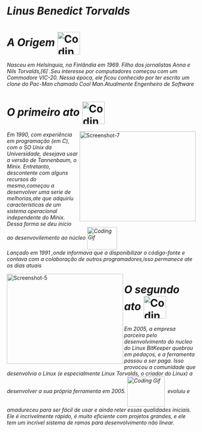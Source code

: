 # *Linus Benedict Torvalds* 

# *A Origem* <img alt="Coding Gif" src="https://media4.giphy.com/media/2uIlejpr8ZxenICZSN/giphy.gif?cid=ecf05e4764so4a6m33kcm480sn0kl9wmw0x4xjxm86p74hju&rid=giphy.gif&ct=g" height="60" width="60" align="center"/>&nbsp;
*Nasceu em Helsínquia, na Finlândia em 1969. Filho dos jornalistas Anna e Nils Torvalds,[6] .Seu interesse por computadores começou com um Commodore VIC-20. Nessa época, ele ficou conhecido por ter escrito um clone do Pac-Man chamado Cool Man.Atualmente Engenheiro de Software*

# *O primeiro ato* <img alt="Coding Gif" src="https://bnetcmsus-a.akamaihd.net/cms/gallery/l5/L5470RJHMX7A1493760981699.gif" height="60" width="60" align="center"/>&nbsp;
<a href='https://www.infowester.com/historia_linux.php' target='blank'><img src='https://i.postimg.cc/dDXkbWWM/Screenshot-7.png' height="240px" width="310,16px" align="right" alt='Screenshot-7'/></a>

*Em 1990, com experiência em programação (em C), com o SO Unix da Universidade, desejava usar a versão de Tannenbaum, o Minix. Entretanto, descontente com alguns recursos do mesmo,começou a desenvolver uma serie de melhorias,ate que adquiriu características de um sistema operacional independente do Minix. Dessa forma se deu início ao desenvovilemento ao núcleo <img alt="Coding Gif" src="https://thumbs.gfycat.com/UnevenSomberGalapagossealion.webp?id=s2s53807#gsc.tab=0?cid=790b76118849e7b024333f0377101b6f9d71150022128261&rid=giphy.gif&ct=g" height="60" width="80" align="center"/> <br/>
Lançado em 1991 ,onde informava que a disponibilizar o código-fonte e contava com a colaboração de outros programadores,isso permanece ate os dias atuais*


<a href='https://git-scm.com/book/pt-br/v2/Come%C3%A7ando-Uma-Breve-Hist%C3%B3ria-do-Git' target='blank'><img src='https://i.postimg.cc/4yJBz8VG/Screenshot-5.png' height="240px" width="310,16px" align="left" alt='Screenshot-5'/></a>

# *O segundo ato*  <img alt="Coding Gif" src="https://i.pinimg.com/originals/f7/21/c5/f721c5ff45edd5fb0280c4926dbf75af.gif" height="60" width="60" align="center"/>&nbsp;
*Em 2005, a empresa parceira pelo desenvolvimento do nucleo do Linux BitKeeper quebrou em pedaços, e a ferramenta passou a ser paga. Isso provocou a comunidade que desenvolvia o Linux (e especialmente Linux Torvalds, o criador do Linux) a desenvolver a sua própria ferramenta em 2005. <img alt="Coding Gif" src="https://i.giphy.com/media/kH6CqYiquZawmU1HI6/giphy.gif" height="80" width="100" align="center"/>&nbsp;  evoluiu e amadureceu para ser fácil de usar e ainda reter essas qualidades iniciais. Ele é incrivelmente rápido, é muito eficiente com projetos grandes, e ele tem um incrível sistema de ramos para desenvolvimento não linear.*

                                                                                                               
                                                                                                                 


